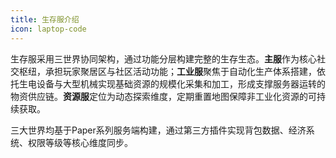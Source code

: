 ```yaml
---
title: 生存服介绍
icon: laptop-code
---
```


生存服采用三世界协同架构，通过功能分层构建完整的生存生态。**主服**作为核心社交枢纽，承担玩家聚居区与社区活动功能；**工业服**聚焦于自动化生产体系搭建，依托生电设备与大型机械实现基础资源的规模化采集和加工，形成支撑服务器运转的物资供应链。**资源服**定位为动态探索维度，定期重置地图保障非工业化资源的可持续获取。

三大世界均基于Paper系列服务端构建，通过第三方插件实现背包数据、经济系统、权限等级等核心维度同步。